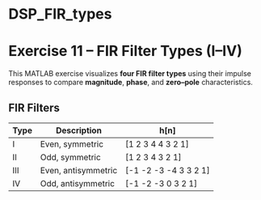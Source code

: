 # DSP_FIR_types

# Exercise 11 – FIR Filter Types (I–IV)

This MATLAB exercise visualizes **four FIR filter types** using their impulse responses to compare **magnitude**, **phase**, and **zero–pole** characteristics.

## FIR Filters
| Type | Description | h[n] |
|------|--------------|------|
| I | Even, symmetric | [1 2 3 4 4 3 2 1] |
| II | Odd, symmetric | [1 2 3 4 3 2 1] |
| III | Even, antisymmetric | [-1 -2 -3 -4 3 3 2 1] |
| IV | Odd, antisymmetric | [-1 -2 -3 0 3 2 1] |
